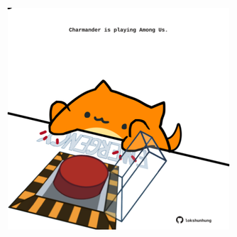 <!-- built at 01/01/2025, 19:00:37 UTC -->
<p align="center">
  <img width="500" height="500" src="./ReadmeImage.svg">
</p>
